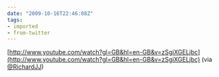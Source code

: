 ```yaml
---
date: "2009-10-16T22:46:08Z"
tags:
- imported
- from-twitter
---
```

[http://www.youtube.com/watch?gl=GB&hl=en-GB&v=zSgiXGELjbc](http://www.youtube.com/watch?gl=GB&hl=en-GB&v=zSgiXGELjbc) \(via [@RichardJJ](/twitter/#/RichardJJ)\)
